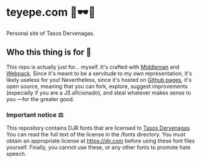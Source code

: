 # teyepe.com 🤘🕶📐

Personal site of Tasos Dervenagas.

## Who this thing is for 🤔

This repo is actually just for... myself. It's crafted with [Middleman](https://middlemanapp.com) and [Webpack](https://webpack.github.io). Since it's meant to be a servitude to my own representation, it's likely useless for you! Nevertheless, since it's hosted on [Github pages](https://pages.github.com/), it's open source, meaning that you can fork, explore, suggest improvements (especially if you are a JS aficionado), and steal whatever makes sense to you —for the greater good.

### Important notice ⚖️
This repository contains DJR fonts that are licensed to [Tasos Dervenagas](https://teyepe.com). You can read the full text of the license in the /fonts directory. You must obtain an appropriate license at <https://djr.com> before using these font files yourself. Finally, you cannot use these, or any other fonts to promote hate speech.
